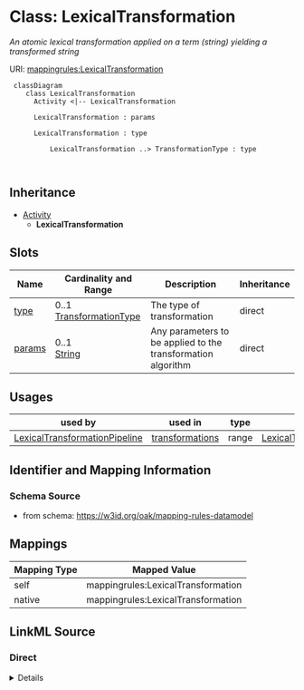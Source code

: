 # Class: LexicalTransformation
_An atomic lexical transformation applied on a term (string) yielding a transformed string_




URI: [mappingrules:LexicalTransformation](https://w3id.org/oak/mapping-rules-datamodel/LexicalTransformation)



```{mermaid}
 classDiagram
    class LexicalTransformation
      Activity <|-- LexicalTransformation
      
      LexicalTransformation : params
        
      LexicalTransformation : type
        
          LexicalTransformation ..> TransformationType : type
        
      
```





## Inheritance
* [Activity](Activity.md)
    * **LexicalTransformation**



## Slots

| Name | Cardinality and Range | Description | Inheritance |
| ---  | --- | --- | --- |
| [type](type.md) | 0..1 <br/> [TransformationType](TransformationType.md) | The type of transformation | direct |
| [params](params.md) | 0..1 <br/> [String](String.md) | Any parameters to be applied to the transformation algorithm | direct |





## Usages

| used by | used in | type | used |
| ---  | --- | --- | --- |
| [LexicalTransformationPipeline](LexicalTransformationPipeline.md) | [transformations](transformations.md) | range | [LexicalTransformation](LexicalTransformation.md) |






## Identifier and Mapping Information







### Schema Source


* from schema: https://w3id.org/oak/mapping-rules-datamodel





## Mappings

| Mapping Type | Mapped Value |
| ---  | ---  |
| self | mappingrules:LexicalTransformation |
| native | mappingrules:LexicalTransformation |





## LinkML Source

<!-- TODO: investigate https://stackoverflow.com/questions/37606292/how-to-create-tabbed-code-blocks-in-mkdocs-or-sphinx -->

### Direct

<details>
```yaml
name: LexicalTransformation
description: An atomic lexical transformation applied on a term (string) yielding
  a transformed string
from_schema: https://w3id.org/oak/mapping-rules-datamodel
rank: 1000
is_a: Activity
attributes:
  type:
    name: type
    description: The type of transformation
    from_schema: https://w3id.org/oak/lexical-index
    rank: 1000
    range: TransformationType
  params:
    name: params
    description: Any parameters to be applied to the transformation algorithm
    from_schema: https://w3id.org/oak/lexical-index
    rank: 1000

```
</details>

### Induced

<details>
```yaml
name: LexicalTransformation
description: An atomic lexical transformation applied on a term (string) yielding
  a transformed string
from_schema: https://w3id.org/oak/mapping-rules-datamodel
rank: 1000
is_a: Activity
attributes:
  type:
    name: type
    description: The type of transformation
    from_schema: https://w3id.org/oak/lexical-index
    rank: 1000
    alias: type
    owner: LexicalTransformation
    domain_of:
    - LexicalTransformation
    range: TransformationType
  params:
    name: params
    description: Any parameters to be applied to the transformation algorithm
    from_schema: https://w3id.org/oak/lexical-index
    rank: 1000
    alias: params
    owner: LexicalTransformation
    domain_of:
    - LexicalTransformation
    range: string

```
</details>